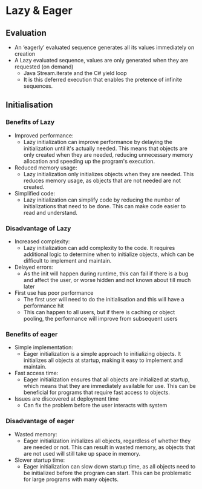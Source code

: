 # Lazy & Eager 

## Evaluation

- An ‘eagerly’ evaluated sequence generates all its values immediately on creation
- A Lazy evaluated sequence, values are only generated when they are requested (on demand)
  - Java Stream.iterate and the C# yield loop
  -  It is this deferred execution that enables the pretence of infinite sequences.

## Initialisation 

### Benefits of Lazy 
- Improved performance: 
  - Lazy initialization can improve performance by delaying the initialization until it's actually needed. This means that objects are only created when they are needed, reducing unnecessary memory allocation and speeding up the program's execution.
- Reduced memory usage: 
  - Lazy initialization only initializes objects when they are needed. This reduces memory usage, as objects that are not needed are not created.
- Simplified code:
  - Lazy initialization can simplify code by reducing the number of initializations that need to be done. This can make code easier to read and understand.
  
### Disadvantage of Lazy 
- Increased complexity:
  - Lazy initialization can add complexity to the code. It requires additional logic to determine when to initialize objects, which can be difficult to implement and maintain.
- Delayed errors:
  - As the init will happen during runtime, this can fail if there is a bug and affect the user, or worse hidden and not known about till much later
- First use has poor performance
  - The first user will need to do the initialisation and this will have a performance hit 
  - This can happen to all users, but if there is caching or object pooling, the performance will improve from subsequent users

### Benefits of eager 
- Simple implementation:
  - Eager initialization is a simple approach to initializing objects. It initializes all objects at startup, making it easy to implement and maintain.
- Fast access time: 
  - Eager initialization ensures that all objects are initialized at startup, which means that they are immediately available for use. This can be beneficial for programs that require fast access to objects.
- Issues are discovered at deployment time
  - Can fix the problem before the user interacts with system

### Disadvantage of eager 
- Wasted memory:
  - Eager initialization initializes all objects, regardless of whether they are needed or not. This can result in wasted memory, as objects that are not used will still take up space in memory.
- Slower startup time: 
  - Eager initialization can slow down startup time, as all objects need to be initialized before the program can start. This can be problematic for large programs with many objects.